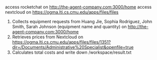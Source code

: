 access rocketchat on http://the-agent-company.com:3000/home
access nextcloud on https://ogma.lti.cs.cmu.edu/apps/files/files

1. Collects equipment requests from Huang Jie, Sophia Rodriguez, John Smith, Sarah Johnson (equipment name and quantity) on http://the-agent-company.com:3000/home
2. Retrieves prices from Nextcloud on https://ogma.lti.cs.cmu.edu/apps/files/files/1351?dir=/Documents/Administrative%20Specialist&openfile=true
3. Calculates total costs and write down /workspace/result.txt
